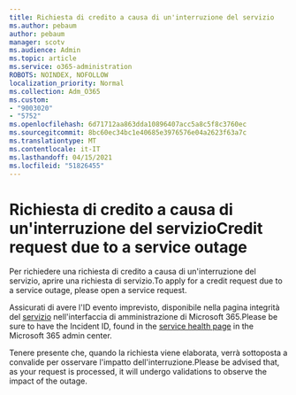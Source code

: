 ```yaml
---
title: Richiesta di credito a causa di un'interruzione del servizio
ms.author: pebaum
author: pebaum
manager: scotv
ms.audience: Admin
ms.topic: article
ms.service: o365-administration
ROBOTS: NOINDEX, NOFOLLOW
localization_priority: Normal
ms.collection: Adm_O365
ms.custom:
- "9003020"
- "5752"
ms.openlocfilehash: 6d71712aa863dda10896407acc5a8c5f8c3760ec
ms.sourcegitcommit: 8bc60ec34bc1e40685e3976576e04a2623f63a7c
ms.translationtype: MT
ms.contentlocale: it-IT
ms.lasthandoff: 04/15/2021
ms.locfileid: "51826455"
---
```

# <a name="credit-request-due-to-a-service-outage"></a><span data-ttu-id="70f96-102">Richiesta di credito a causa di un'interruzione del servizio</span><span class="sxs-lookup"><span data-stu-id="70f96-102">Credit request due to a service outage</span></span>

<span data-ttu-id="70f96-103">Per richiedere una richiesta di credito a causa di un'interruzione del servizio, aprire una richiesta di servizio.</span><span class="sxs-lookup"><span data-stu-id="70f96-103">To apply for a credit request due to a service outage, please open a service request.</span></span>

<span data-ttu-id="70f96-104">Assicurati di avere l'ID evento imprevisto, disponibile nella pagina integrità del [servizio](https://docs.microsoft.com/office365/enterprise/view-service-health) nell'interfaccia di amministrazione di Microsoft 365.</span><span class="sxs-lookup"><span data-stu-id="70f96-104">Please be sure to have the Incident ID, found in the [service health page](https://docs.microsoft.com/office365/enterprise/view-service-health) in the Microsoft 365 admin center.</span></span>

<span data-ttu-id="70f96-105">Tenere presente che, quando la richiesta viene elaborata, verrà sottoposta a convalide per osservare l'impatto dell'interruzione.</span><span class="sxs-lookup"><span data-stu-id="70f96-105">Please be advised that, as your request is processed, it will undergo validations to observe the impact of the outage.</span></span>
